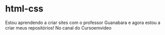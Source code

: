# html-css
 

Estou aprendendo a criar sites com o professor Guanabara e agora estou a criar meus repositórios!
No canal do Cursoemvideo
